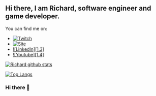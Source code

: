<!-- Actual text -->
## Hi there, I am Richard, software engineer and game developer.

You can find me on:
- [![Twitch][1.1]][1]
- [![Site][1.2]][1]
- [![LinkedIn][1.3]][1]
- [![Youtube][1.4]][1]

<!-- Icons -->

[1.1]: http://i.imgur.com/wWzX9uB.png (twitter icon without padding)
[1.2]: https://raw.githubusercontent.com/MartinHeinz/MartinHeinz/master/linkedin-3-16.png (LinkedIn icon without padding)

<!-- Links to your social media accounts -->

[1]: https://twitter.com/Martin_Heinz_
[1]: https://www.linkedin.com/in/heinz-martin/

[![Richard github stats](https://github-readme-stats.vercel.app/api?username=rsaz&count_private=true&show_icons=true&theme=dracula)](https://github.com/rsaz/github-readme-stats)

[![Top Langs](https://github-readme-stats.vercel.app/api/top-langs/?username=rsaz&theme=dracula)](https://github.com/anuraghazra/github-readme-stats)

### Hi there 👋

<!--
**rsaz/rsaz** is a ✨ _special_ ✨ repository because its `README.md` (this file) appears on your GitHub profile.

Here are some ideas to get you started:

- 🔭 I’m currently working on ...
- 🌱 I’m currently learning ...
- 👯 I’m looking to collaborate on ...
- 🤔 I’m looking for help with ...
- 💬 Ask me about ...
- 📫 How to reach me: ...
- 😄 Pronouns: ...
- ⚡ Fun fact: ...
-->
